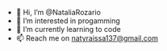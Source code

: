- 👋 Hi, I’m @NataliaRozario
- 👀 I’m interested in progamming
- 🌱 I’m currently learning to code
- 📫 Reach me on natyraissa137@gmail.com

<!---
NataliaRozario/NataliaRozario is a ✨ special ✨ repository because its `README.md` (this file) appears on your GitHub profile.
You can click the Preview link to take a look at your changes.
--->
